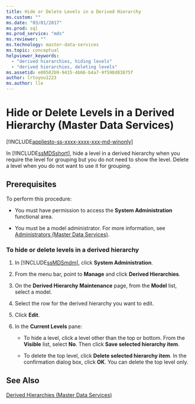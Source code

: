 ```yaml
---
title: Hide or Delete Levels in a Derived Hierarchy
ms.custom: ""
ms.date: "03/01/2017"
ms.prod: sql
ms.prod_service: "mds"
ms.reviewer: ""
ms.technology: master-data-services
ms.topic: conceptual
helpviewer_keywords: 
  - "derived hierarchies, hiding levels"
  - "derived hierarchies, deleting levels"
ms.assetid: e00582b9-9415-4b66-b4a7-9f590d83875f
author: lrtoyou1223
ms.author: lle
---
```

# Hide or Delete Levels in a Derived Hierarchy (Master Data Services)

[!INCLUDE[appliesto-ss-xxxx-xxxx-xxx-md-winonly](../includes/appliesto-ss-xxxx-xxxx-xxx-md-winonly.md)]

  In [!INCLUDE[ssMDSshort](../includes/ssmdsshort-md.md)], hide a level in a derived hierarchy when you require the level for grouping but you do not need to show the level. Delete a level when you do not want to use it for grouping.  
  
## Prerequisites  
 To perform this procedure:  
  
-   You must have permission to access the **System Administration** functional area.  
  
-   You must be a model administrator. For more information, see [Administrators &#40;Master Data Services&#41;](../master-data-services/administrators-master-data-services.md).  
  
### To hide or delete levels in a derived hierarchy  
  
1.  In [!INCLUDE[ssMDSmdm](../includes/ssmdsmdm-md.md)], click **System Administration**.  
  
2.  From the menu bar, point to **Manage** and click **Derived Hierarchies**.  
  
3.  On the **Derived Hierarchy Maintenance** page, from the **Model** list, select a model.  
  
4.  Select the row for the derived hierarchy you want to edit.  
  
5.  Click **Edit**.  
  
6.  In the **Current Levels** pane:  
  
    -   To hide a level, click a level other than the top or bottom. From the **Visible** list, select **No**. Then click **Save selected hierarchy item**.  
  
    -   To delete the top level, click **Delete selected hierarchy item**. In the confirmation dialog box, click **OK**. You can delete the top level only.  
  
## See Also  
    
 [Derived Hierarchies &#40;Master Data Services&#41;](../master-data-services/derived-hierarchies-master-data-services.md)  
  
  
